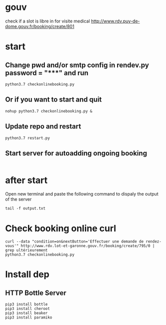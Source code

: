 # gouv
check if a slot is libre in for visite medical http://www.rdv.puy-de-dome.gouv.fr/booking/create/801

# start
## Change pwd and/or smtp config in rendev.py password = "***" and run
```
python3.7 checkonlinebooking.py
```
## Or if you want to start and quit
```
nohup python3.7 checkonlinebooking.py &
```
## Update repo and restart
```
python3.7 restart.py
```

## Start server for autoadding ongoing booking
```
```

# after start
Open new terminal and paste the following command to dispaly the output of the server
```
tail -f output.txt 
```

# Check booking online curl
```
curl --data "condition=on&nextButton='Effectuer une demande de rendez-vous'" http://www.rdv.lot-et-garonne.gouv.fr/booking/create/795/0 | grep ultérieurement
python3.7 checkonlinebooking.py
```

# Install dep
## HTTP Bottle Server
```
pip3 install bottle
pip3 install cheroot
pip3 install beaker
pip3 install paramiko
```